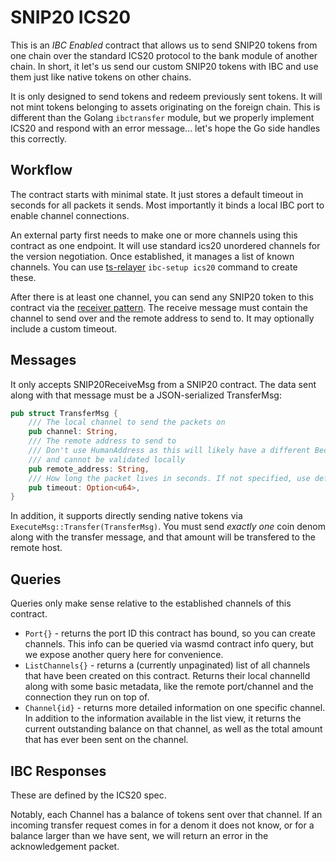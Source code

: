 # SNIP20 ICS20

This is an _IBC Enabled_ contract that allows us to send SNIP20 tokens from one chain over the standard ICS20
protocol to the bank module of another chain. In short, it let's us send our custom SNIP20 tokens with IBC and use
them just like native tokens on other chains.

It is only designed to send tokens and redeem previously sent tokens. It will not mint tokens belonging
to assets originating on the foreign chain. This is different than the Golang `ibctransfer` module, but
we properly implement ICS20 and respond with an error message... let's hope the Go side handles this correctly.

## Workflow

The contract starts with minimal state. It just stores a default timeout in seconds for all packets it sends.
Most importantly it binds a local IBC port to enable channel connections.

An external party first needs to make one or more channels using this contract as one endpoint. It will use standard ics20
unordered channels for the version negotiation. Once established, it manages a list of known channels. You can use
[ts-relayer](https://github.com/confio/ts-relayer) `ibc-setup ics20` command to create these.

After there is at least one channel, you can send any SNIP20 token to this contract via the
[receiver pattern](https://github.com/CosmWasm/cw-plus/blob/master/packages/CW20/README.md#receiver).
The receive message must contain the channel to send over and the remote address to send to. It may optionally
include a custom timeout.

## Messages

It only accepts SNIP20ReceiveMsg from a SNIP20 contract. The data sent along with that message must be a JSON-serialized
TransferMsg:

```rust
pub struct TransferMsg {
    /// The local channel to send the packets on
    pub channel: String,
    /// The remote address to send to
    /// Don't use HumanAddress as this will likely have a different Bech32 prefix than we use
    /// and cannot be validated locally
    pub remote_address: String,
    /// How long the packet lives in seconds. If not specified, use default_timeout
    pub timeout: Option<u64>,
}
```

In addition, it supports directly sending native tokens via `ExecuteMsg::Transfer(TransferMsg)`.
You must send _exactly one_ coin denom along with the transfer message, and that amount will be transfered
to the remote host.

## Queries

Queries only make sense relative to the established channels of this contract.

- `Port{}` - returns the port ID this contract has bound, so you can create channels. This info can be queried
  via wasmd contract info query, but we expose another query here for convenience.
- `ListChannels{}` - returns a (currently unpaginated) list of all channels that have been created on this contract.
  Returns their local channelId along with some basic metadata, like the remote port/channel and the connection they
  run on top of.
- `Channel{id}` - returns more detailed information on one specific channel. In addition to the information available
  in the list view, it returns the current outstanding balance on that channel, as well as the total amount that
  has ever been sent on the channel.

## IBC Responses

These are defined by the ICS20 spec.

Notably, each Channel has a balance of tokens sent over that channel. If an incoming transfer request comes in for
a denom it does not know, or for a balance larger than we have sent, we will return an error in the acknowledgement
packet.
